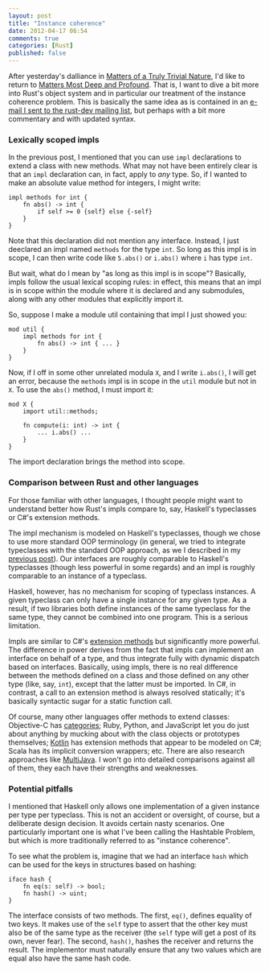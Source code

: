 ```yaml
---
layout: post
title: "Instance coherence"
date: 2012-04-17 06:54
comments: true
categories: [Rust]
published: false
---
```


After yesterday's dalliance in
[Matters of a Truly Trivial Nature][trivial], I'd like to return to
[Matters Most Deep and Profound][ros].  That is, I want to dive a bit
more into Rust's object system and in particular our treatment of the
instance coherence problem.  This is basically the same idea as is
contained in an [e-mail I sent to the rust-dev mailing list][email],
but perhaps with a bit more commentary and with updated syntax.

[trivial]: blog/2012/04/15/syntax-matters-dot-dot-dot/
[ros]: blog/2012/04/09/rusts-object-system/
[email]: https://mail.mozilla.org/pipermail/rust-dev/2011-December/001036.html

### Lexically scoped impls

In the previous post, I mentioned that you can use `impl` declarations
to extend a class with new methods.  What may not have been entirely
clear is that an `impl` declaration can, in fact, apply to *any* type.
So, if I wanted to make an absolute value method for integers, I might
write:

    impl methods for int {
        fn abs() -> int {
            if self >= 0 {self} else {-self}
        }
    }
    
Note that this declaration did not mention any interface.  Instead, I
just deeclared an impl named `methods` for the type `int`.  So long as
this impl is in scope, I can then write code like `5.abs()` or
`i.abs()` where `i` has type `int`.

But wait, what do I mean by "as long as this impl is in scope"?
Basically, impls follow the usual lexical scoping rules: in effect,
this means that an impl is in scope within the module where it is
declared and any submodules, along with any other modules that
explicitly import it.

So, suppose I make a module util containing that impl I just showed you:

    mod util {
        impl methods for int {
            fn abs() -> int { ... }
        }
    }

Now, if I off in some other unrelated modula `X`, and I write
`i.abs()`, I will get an error, because the `methods` impl is in scope
in the `util` module but not in `X`.  To use the `abs()` method, I must
import it:

    mod X {
        import util::methods;
        
        fn compute(i: int) -> int {
            ... i.abs() ...
        }
    }

The import declaration brings the method into scope.  

### Comparison between Rust and other languages

For those familiar with other languages, I thought people might want
to understand better how Rust's impls compare to, say, Haskell's
typeclasses or C#'s extension methods.  

The impl mechanism is modeled on Haskell's typeclasses, though we
chose to use more standard OOP terminology (in general, we tried to
integrate typeclasses with the standard OOP approach, as we I
described in my [previous post][ros]).  Our interfaces are roughly
comparable to Haskell's typeclasses (though less powerful in some
regards) and an impl is roughly comparable to an instance of a
typeclass.

Haskell, however, has no mechanism for scoping of typeclass instances.
A given typeclass can only have a single instance for any given type.
As a result, if two libraries both define instances of the same
typeclass for the same type, they cannot be combined into one program.
This is a serious limitation.

Impls are similar to C#'s [extension methods][csharp] but
significantly more powerful.  The difference in power derives from the
fact that impls can implement an interface on behalf of a type, and
thus integrate fully with dynamic dispatch based on interfaces.
Basically, using impls, there is no real difference between the
methods defined on a class and those defined on any other type (like,
say, `int`), except that the latter must be imported.  In C#, in
contrast, a call to an extension method is always resolved statically;
it's basically syntactic sugar for a static function call.

Of course, many other languages offer methods to extend classes:
Objective-C has [categories][cat]; Ruby, Python, and JavaScript let
you do just about anything by mucking about with the class objects or
prototypes themselves; [Kotlin][kotlin] has extension methods that
appear to be modeled on C#; Scala has its implicit conversion
wrappers; etc.  There are also research approaches like
[MultiJava][mj]. I won't go into detailed comparisons against all of
them, they each have their strengths and weaknesses.  

[csharp]: http://msdn.microsoft.com/en-us/library/bb383977.aspx
[cat]: http://developer.apple.com/library/ios/#documentation/cocoa/conceptual/objectivec/chapters/occategories.html
[mj]: http://multijava.sourceforge.net/
[kotlin]: http://confluence.jetbrains.net/display/Kotlin/Extension+functions
[defender]: http://cr.openjdk.java.net/~briangoetz/lambda/Defender%20Methods%20v3.pdf

### Potential pitfalls

I mentioned that Haskell only allows one implementation of a given
instance per type per typeclass.  This is not an accident or
oversight, of course, but a deliberate design decision.  It avoids
certain nasty scenarios.  One particularly important one is what I've
been calling the Hashtable Problem, but which is more traditionally
referred to as "instance coherence".

To see what the problem is, imagine that we had an interface `hash`
which can be used for the keys in structures based on hashing:

    iface hash {
        fn eq(s: self) -> bool;
        fn hash() -> uint;
    }

The interface consists of two methods.  The first, `eq()`, defines
equality of two keys.  It makes use of the `self` type to assert that
the other key must also be of the same type as the receiver (the
`self` type will get a post of its own, never fear).  The second,
`hash()`, hashes the receiver and returns the result.  The implementor
must naturally ensure that any two values which are equal also have
the same hash code.


